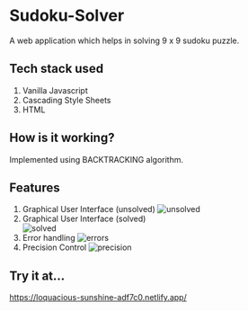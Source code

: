 # Sudoku-Solver

A web application which helps in solving 9 x 9 sudoku puzzle.

## Tech stack used
  1) Vanilla Javascript
  2) Cascading Style Sheets
  3) HTML

## How is it working?
  Implemented using BACKTRACKING algorithm.

## Features
  1) Graphical User Interface (unsolved)
     ![unsolved](https://github.com/SohamAnwane111/Sudoku-Solver/assets/139840433/d6908328-cca3-4fde-99f7-00114ede9b7a)
  2) Graphical User Interface (solved)   
    ![solved](https://github.com/SohamAnwane111/Sudoku-Solver/assets/139840433/ec37bbe1-7787-4afa-9ef9-43c9b39de2a0)
  3) Error handling
     ![errors](https://github.com/SohamAnwane111/Sudoku-Solver/assets/139840433/1b8baa9d-3279-43db-b459-d08a9bf5daf8)
  4) Precision Control
     ![precision](https://github.com/SohamAnwane111/Sudoku-Solver/assets/139840433/a6273ad3-77d4-4a6c-85e7-5f2f4a24809e)
 
## Try it at...
  https://loquacious-sunshine-adf7c0.netlify.app/
